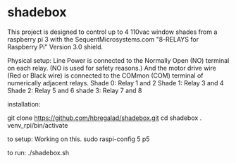 # shadebox
This project is designed to control up to 4 110vac window shades from a raspberry pi 3 with the SequentMicrosystems.com "8-RELAYS for Raspberry Pi" Version 3.0 shield.

Physical setup:
Line Power is connected to the Normally Open (NO) terminal on each relay. (NO is used for safety reasons.)
And the motor drive wire (Red or Black wire) is connected to the COMmon (COM) terminal of numerically adjacent relays.
Shade 0:	Relay 1 and 2
Shade 1:	Relay 3 and 4
Shade 2:	Relay 5 and 6
shade 3:	Relay 7 and 8







installation:

git clone https://github.com/hbregalad/shadebox.git
cd shadebox
. venv_rpi/bin/activate


to setup:
Working on this.
sudo raspi-config 
5
p5


to run:
./shadebox.sh
